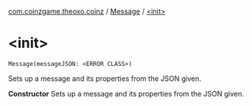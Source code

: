[com.coinzgame.theoxo.coinz](../index.md) / [Message](index.md) / [&lt;init&gt;](.)

# &lt;init&gt;

`Message(messageJSON: <ERROR CLASS>)`

Sets up a message and its properties from the JSON given.

**Constructor**
Sets up a message and its properties from the JSON given.

